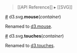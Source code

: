 > [[API Reference]] ▸ [[SVG]]

<a name="mouse" href="SVG-Events#wiki-mouse">#</a> d3.svg.<b>mouse</b>(<i>container</i>)

Renamed to [d3.mouse](Selections#wiki-d3_mouse).

<a name="touches" href="SVG-Events#wiki-touches">#</a> d3.svg.<b>touches</b>(<i>container</i>)

Renamed to [d3.touches](Selections#wiki-d3_touches).
